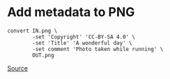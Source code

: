 # Add metadata to PNG

```shell
convert IN.png \
        -set 'Copyright' 'CC-BY-SA 4.0' \
        -set 'Title' 'A wonderful day' \
        -set comment 'Photo taken while running' \
        OUT.png
```

[Source](https://stackoverflow.com/questions/9036152/insert-a-text-chunk-into-a-png-image/23180764#23180764)
